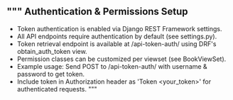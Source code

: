 """
Authentication & Permissions Setup
---------------------------------
- Token authentication is enabled via Django REST Framework settings.
- All API endpoints require authentication by default (see settings.py).
- Token retrieval endpoint is available at /api-token-auth/ using DRF's obtain_auth_token view.
- Permission classes can be customized per viewset (see BookViewSet).
- Example usage: Send POST to /api-token-auth/ with username & password to get token.
- Include token in Authorization header as 'Token <your_token>' for authenticated requests.
"""
